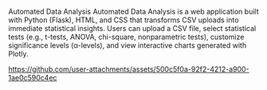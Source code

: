 Automated Data Analysis
Automated Data Analysis is a web application built with Python (Flask), HTML, and CSS that transforms CSV uploads into immediate statistical insights. Users can upload a CSV file, select statistical tests (e.g., t-tests, ANOVA, chi-square, nonparametric tests), customize significance levels (α-levels), and view interactive charts generated with Plotly. 

https://github.com/user-attachments/assets/500c5f0a-92f2-4212-a900-1ae0c590c4ec

